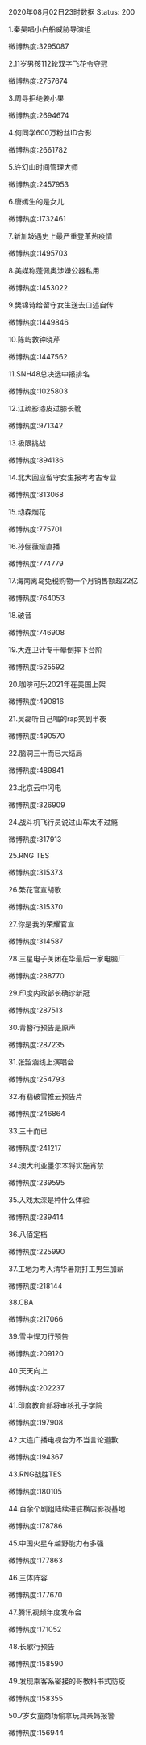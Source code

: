 2020年08月02日23时数据
Status: 200

1.秦昊唱小白船威胁导演组

微博热度:3295087

2.11岁男孩112轮双字飞花令夺冠

微博热度:2757674

3.周寻拒绝姜小果

微博热度:2694674

4.何同学600万粉丝ID合影

微博热度:2661782

5.许幻山时间管理大师

微博热度:2457953

6.唐嫣生的是女儿

微博热度:1732461

7.新加坡遇史上最严重登革热疫情

微博热度:1495703

8.美媒称蓬佩奥涉嫌公器私用

微博热度:1453022

9.樊锦诗给留守女生送去口述自传

微博热度:1449846

10.陈屿救钟晓芹

微博热度:1447562

11.SNH48总决选中报排名

微博热度:1025803

12.江疏影漆皮过膝长靴

微博热度:971342

13.极限挑战

微博热度:894136

14.北大回应留守女生报考考古专业

微博热度:813068

15.动森烟花

微博热度:775701

16.孙俪薇娅直播

微博热度:774779

17.海南离岛免税购物一个月销售额超22亿

微博热度:764053

18.破音

微博热度:746908

19.大连卫计专干晕倒摔下台阶

微博热度:525592

20.咖啡可乐2021年在美国上架

微博热度:490816

21.吴磊听自己唱的rap笑到半夜

微博热度:490570

22.脑洞三十而已大结局

微博热度:489841

23.北京云中闪电

微博热度:326909

24.战斗机飞行员说过山车太不过瘾

微博热度:317913

25.RNG TES

微博热度:315373

26.繁花官宣胡歌

微博热度:315370

27.你是我的荣耀官宣

微博热度:314587

28.三星电子关闭在华最后一家电脑厂

微博热度:288770

29.印度内政部长确诊新冠

微博热度:287513

30.青簪行预告是原声

微博热度:287235

31.张韶涵线上演唱会

微博热度:254793

32.有翡破雪推云预告片

微博热度:246864

33.三十而已

微博热度:241217

34.澳大利亚墨尔本将实施宵禁

微博热度:239595

35.入戏太深是种什么体验

微博热度:239414

36.八佰定档

微博热度:225990

37.工地为考入清华暑期打工男生加薪

微博热度:218144

38.CBA

微博热度:217066

39.雪中悍刀行预告

微博热度:209120

40.天天向上

微博热度:202237

41.印度教育部将审核孔子学院

微博热度:197908

42.大连广播电视台为不当言论道歉

微博热度:194367

43.RNG战胜TES

微博热度:180105

44.百余个剧组陆续进驻横店影视基地

微博热度:178786

45.中国火星车越野能力有多强

微博热度:177863

46.三体阵容

微博热度:177670

47.腾讯视频年度发布会

微博热度:171052

48.长歌行预告

微博热度:158590

49.发现乘客系密接的哥教科书式防疫

微博热度:158355

50.7岁女童商场偷拿玩具亲妈报警

微博热度:156944

